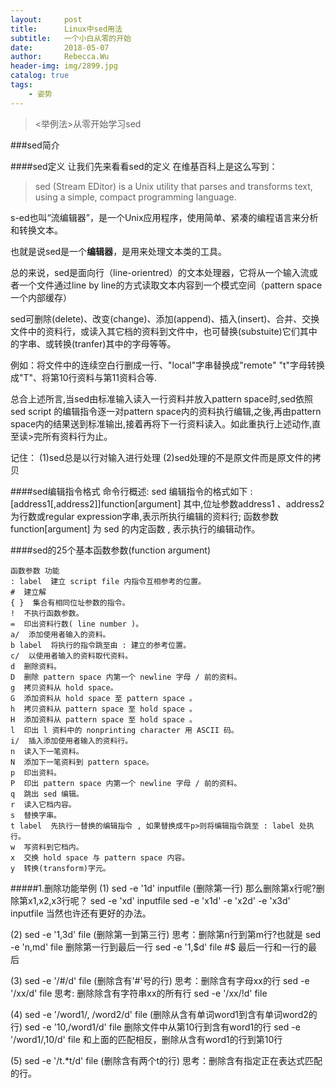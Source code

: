 ```yaml
---
layout:     post
title:      Linux中sed用法
subtitle:   一个小白从零的开始
date:       2018-05-07
author:     Rebecca.Wu
header-img: img/2899.jpg
catalog: true
tags:
    - 姿势
---
```


<blockquote><p><举例法>从零开始学习sed</p></blockquote>

###sed简介

####sed定义
让我们先来看看sed的定义
在维基百科上是这么写到：

<blockquote><p>sed (Stream EDitor) is a Unix utility that parses and transforms text, using a simple, compact programming language.</p></blockquote>

s-ed也叫“流编辑器”，是一个Unix应用程序，使用简单、紧凑的编程语言来分析和转换文本。</br>

也就是说sed是一个**编辑器**，是用来处理文本类的工具。</br>

总的来说，sed是面向行（line-orientred）的文本处理器，它将从一个输入流或者一个文件通过line by line的方式读取文本内容到一个模式空间（pattern space 一个内部缓存）</br>

sed可删除(delete)、改变(change)、添加(append)、插入(insert)、合并、交换文件中的资料行，或读入其它档的资料到文件中，也可替换(substuite)它们其中的字串、或转换(tranfer)其中的字母等等。</br>

例如：将文件中的连续空白行删成一行、"local"字串替换成"remote"
    "t"字母转换成"T"、将第10行资料与第11资料合等.

总合上述所言,当sed由标准输入读入一行资料并放入pattern space时,sed依照sed script 的编辑指令逐一对pattern space内的资料执行编辑,之後,再由pattern space内的结果送到标准输出,接着再将下一行资料读入。如此重执行上述动作,直至读>完所有资料行为止。

记住：
            (1)sed总是以行对输入进行处理
            (2)sed处理的不是原文件而是原文件的拷贝

####sed编辑指令格式
命令行概述:
    sed 编辑指令的格式如下 :
              [address1[,address2]]function[argument]
其中,位址参数address1 、address2 为行数或regular expression字串,表示所执行编辑的资料行; 函数参数 function[argument] 为 sed 的内定函数 , 表示执行的编辑动作。

####sed的25个基本函数参数(function argument)

    函数参数 功能
    : label  建立 script file 内指令互相参考的位置。
    #  建立解
    { }  集合有相同位址参数的指令。
    !  不执行函数参数。
    =  印出资料行数( line number )。
    a/  添加使用者输入的资料。
    b label  将执行的指令跳至由 : 建立的参考位置。
    c/  以使用者输入的资料取代资料。
    d  删除资料。
    D  删除 pattern space 内第一个 newline 字母 / 前的资料。
    g  拷贝资料从 hold space。
    G  添加资料从 hold space 至 pattern space 。
    h  拷贝资料从 pattern space 至 hold space 。
    H  添加资料从 pattern space 至 hold space 。
    l  印出 l 资料中的 nonprinting character 用 ASCII 码。
    i/  插入添加使用者输入的资料行。
    n  读入下一笔资料。
    N  添加下一笔资料到 pattern space。
    p  印出资料。
    P  印出 pattern space 内第一个 newline 字母 / 前的资料。
    q  跳出 sed 编辑。
    r  读入它档内容。
    s  替换字串。
    t label  先执行一替换的编辑指令 , 如果替换成牛p>则将编辑指令跳至 : label 处执行。
    w  写资料到它档内。
    x  交换 hold space 与 pattern space 内容。
    y  转换(transform)字元。

#####1.删除功能举例
(1) sed -e '1d' inputfile (删除第一行)
    那么删除第x行呢?删除第x1,x2,x3行呢？
    sed -e 'xd' inputfile
    sed -e 'x1d' -e 'x2d' -e 'x3d' inputfile
    当然也许还有更好的办法。

(2) sed -e '1,3d' file (删除第一到第三行)
    思考：删除第n行到第m行?也就是
    sed -e 'n,md' file
    删除第一行到最后一行
    sed -e '1,$d' file     #$ 最后一行和一行的最后

(3) sed -e '/#/d' file  (删除含有'#'号的行)
    思考：删除含有字母xx的行
    sed -e '/xx/d' file
    思考: 删除除含有字符串xx的所有行
    sed -e '/xx/!d' file

(4) sed -e '/word1/, /word2/d' file  (删除从含有单词word1到含有单词word2的行)
    sed -e '10,/word1/d' file
    删除文件中从第10行到含有word1的行
    sed -e '/word1/,10/d' file
    和上面的匹配相反，删除从含有word1的行到第10行

(5) sed -e '/t.*t/d' file     (删除含有两个t的行)
    思考：删除含有指定正在表达式匹配的行。 
    
